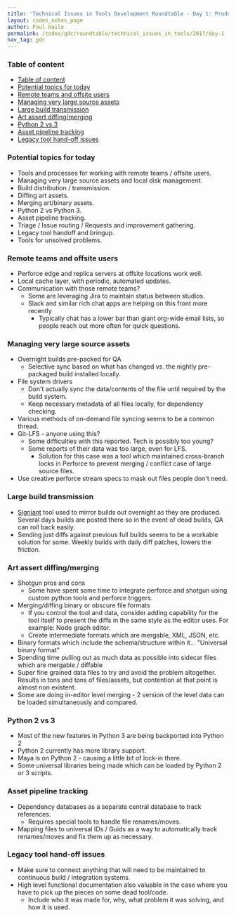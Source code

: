 ```yaml
---
title: 'Technical Issues in Tools Development Roundtable - Day 1: Production'
layout: codex_notes_page
author: Paul Haile
permalink: /codex/gdc/roundtable/technical_issues_in_tools/2017/day-1
nav_tag: gdc
---
```

### Table of content
<!-- TOC -->

- [Table of content](#table-of-content)
- [Potential topics for today](#potential-topics-for-today)
- [Remote teams and offsite users](#remote-teams-and-offsite-users)
- [Managing very large source assets](#managing-very-large-source-assets)
- [Large build transmission](#large-build-transmission)
- [Art assert diffing/merging](#art-assert-diffingmerging)
- [Python 2 vs 3](#python-2-vs-3)
- [Asset pipeline tracking](#asset-pipeline-tracking)
- [Legacy tool hand-off issues](#legacy-tool-hand-off-issues)

<!-- /TOC -->
### Potential topics for today
* Tools and processes for working with remote teams / offsite users.
* Managing very large source assets and local disk management.
* Build distribution / transmission.
* Diffing art assets.
* Merging art/binary assets.
* Python 2 vs Python 3.
* Asset pipeline tracking.
* Triage / Issue routing / Requests and improvement gathering.
* Legacy tool handoff and bringup.
* Tools for unsolved problems.
 
 
 
### Remote teams and offsite users
* Perforce edge and replica servers at offsite locations work well.
* Local cache layer, with periodic, automated updates.
* Communication with those remote teams?
  * Some are leveraging Jira to maintain status between studios.
  * Slack and similar rich chat apps are helping on this front more recently
    * Typically chat has a lower bar than giant org-wide email lists, so people reach out more often for quick questions.
     
### Managing very large source assets
* Overnight builds pre-packed for QA
  * Selective sync based on what has changed vs. the nightly pre-packaged build installed locally.
* File system drivers
  * Don't actually sync the data/contents of the file until required by the build system.
  * Keep necessary metadata of all files locally, for dependency checking.
* Various methods of on-demand file syncing seems to be a common thread.  
* Git-LFS - anyone using this?
  * Some difficulties with this reported.  Tech is possibly too young?
  * Some reports of their data was too large, even for LFS.
    * Solution for this case was a tool which maintained cross-branch locks in Perforce to prevent merging / conflict case of large source files.
* Use creative perforce stream specs to mask out files people don't need.
 
### Large build transmission
* [Signiant](http://www.signiant.com/) tool used to mirror builds out overnight as they are produced.  Several days builds are posted there so in the event of dead builds, QA can roll back easily.
* Sending just diffs against previous full builds seems to be a workable solution for some.  Weekly builds with daily diff patches, lowers the friction.
 
### Art assert diffing/merging
* Shotgun pros and cons
  * Some have spent some time to integrate perforce and shotgun using custom python tools and perforce triggers.
* Merging/diffing binary or obscure file formats
  * If you control the tool and data, consider adding capability for the tool itself to present the diffs in the same style as the editor uses.  For example: Node graph editor.
  * Create intermediate formats which are mergable, XML, JSON, etc.
* Binary formats which include the schema/structure within it... "Universal binary format"
* Spending time pulling out as much data as possible into sidecar files which are mergable / diffable
* Super fine grained data files to try and avoid the problem altogether.  Results in tons and tons of files/assets, but contention at that point is almost non existent.
* Some are doing in-editor level merging - 2 version of the level data can be loaded simultaneously and compared.
 
### Python 2 vs 3
* Most of the new features in Python 3 are being backported into Python 2
* Python 2 currently has more library support.
* Maya is on Python 2 - causing a little bit of lock-in there.
* Some universal libraries being made which can be loaded by Python 2 or 3 scripts.
 
### Asset pipeline tracking
* Dependency databases as a separate central database to track references.
  * Requires special tools to handle file renames/moves.
* Mapping files to universal IDs / Guids as a way to automatically track renames/moves and fix them up as necessary.
 
### Legacy tool hand-off issues
* Make sure to connect anything that will need to be maintained to continuous build / integration systems.
* High level functional documentation also valuable in the case where you have to pick up the pieces on some dead tool/code.
  * Include who it was made for, why, what problem it was solving, and how it is used.
